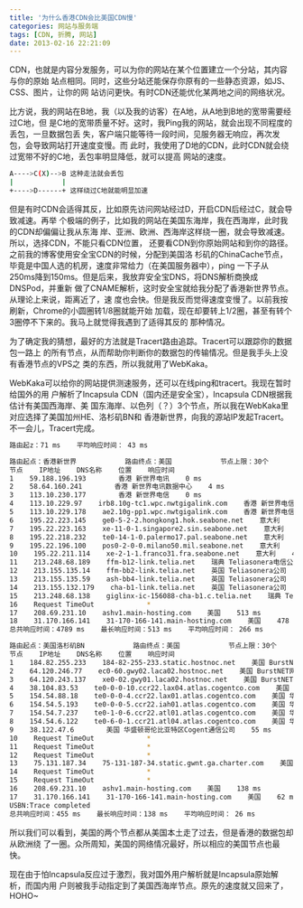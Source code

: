 ```yaml
---
title: '为什么香港CDN会比美国CDN慢'
categories: 网站与服务端
tags: [CDN, 折腾, 网站]
date: 2013-02-16 22:21:09
---
```


CDN，也就是内容分发服务，可以为你的网站在某个位置建立一个分站，其内容与你的原始
站点相同。同时，这些分站还能保存你原有的一些静态资源，如JS、CSS、图片，让你的网
站访问更快。有时CDN还能优化某两地之间的网络状况。

比方说，我的网站在B地，我（以及我的访客）在A地，从A地到B地的宽带需要经过C地，但
是C地的宽带质量不好。这时，我Ping我的网站，就会出现不同程度的丢包，一旦数据包丢
失，客户端只能等待一段时间，见服务器无响应，再次发包，会导致网站打开速度变慢。而
此时，我使用了D地的CDN，此时CDN就会绕过宽带不好的C地，丢包率明显降低，就可以提高
网站的速度。

```bash
A---->C(X)-->B 这种走法就会丢包
|            |
+---->D------+ 这样绕过C地就能明显加速
```

但是有时CDN会适得其反，比如原先访问网站经过D，开启CDN后经过C，就会导致减速。再举
个极端的例子，比如我的网站在美国东海岸，我在西海岸，此时我的CDN却偏偏让我从东海
岸、亚洲、欧洲、西海岸这样绕一圈，就会导致减速。所以，选择CDN，不能只看CDN位置，
还要看CDN到你原始网站和到你的路径。之前我的博客使用安全宝CDN的时候，分配到美国洛
杉矶的ChinaCache节点，毕竟是中国人选的机房，速度非常给力（在美国服务器中），ping
一下子从250ms降到150ms。但是后来，我放弃安全宝DNS，将DNS解析商换成DNSPod，并重新
做了CNAME解析，这时安全宝就给我分配了香港新世界节点。从理论上来说，距离近了，速
度也会快。但是我反而觉得速度变慢了。以前我按刷新，Chrome的小圆圈转1/8圈就能开始
加载，现在却要转上1/2圈，甚至有转个3圈停不下来的。我马上就觉得我遇到了适得其反的
那种情况。

为了确定我的猜想，最好的方法就是Tracert路由追踪。Tracert可以跟踪你的数据包一路上
的所有节点，从而帮助你判断你的数据包的传输情况。但是我手头上没有香港节点的VPS之
类的东西，所以我就用了WebKaka。

WebKaka可以给你的网站提供测速服务，还可以在线ping和tracert。我现在暂时给国外的用
户解析了Incapsula CDN（国内还是安全宝），Incapsula CDN根据我估计有美国西海岸、美
国东海岸、以色列（？）3个节点，所以我在WebKaka里对应选择了美国加州HE、洛杉矶BN和
香港新世界，向我的源站IP发起Tracert。不一会儿，Tracert完成。

```bash
路由起z：71 ms    平均响应时间： 43 ms

路由起点：香港新世界            路由终点：美国            节点上限：30个
节点    IP地址    DNS名称    位置    响应时间
1    59.188.196.193        香港 新世界电讯    0 ms
2    58.64.160.241        香港 新世界电讯数据中心    4 ms
3    113.10.230.177        香港 新世界电信    0 ms
4    113.10.229.97    irb8.10g-tc1.wpc.nwtgigalink.com    香港 新世界电信    5 ms
5    113.10.229.178    ae2.10g-pp1.wpc.nwtgigalink.com    香港 新世界电信    1 ms
6    195.22.223.145    ge0-5-2-2.hongkong1.hok.seabone.net    意大利    3 ms
7    195.22.223.163    xe-11-0-1.singapore2.sin.seabone.net    意大利    32 ms
8    195.22.218.232    te0-14-1-0.palermo17.pal.seabone.net    意大利    435 ms
9    195.22.196.100    pos0-2-0-0.milano50.mil.seabone.net    意大利    457 ms
10    195.22.211.114    xe-2-1-1.franco31.fra.seabone.net    意大利    441 ms
11    213.248.68.189    ffm-b12-link.telia.net    瑞典 Teliasonera电信公司    481 ms
12    213.155.135.14    ffm-bb2-link.telia.net    英国 Teliasonera公司    480 ms
13    213.155.135.59    ash-bb4-link.telia.net    英国 Teliasonera公司    479 ms
14    213.155.132.179    cha-b1-link.telia.net    英国 Teliasonera公司    490 ms
15    213.248.68.138    giglinx-ic-156088-cha-b1.c.telia.net    瑞典 Teliasonera电信公司    490 ms
16    Request TimeOut             *
17    208.69.231.10    ashv1.main-hosting.com    美国    513 ms
18    31.170.166.141    31-170-166-141.main-hosting.com    美国    478 ms
总共响应时间：4789 ms    最长响应时间：513 ms    平均响应时间： 266 ms

路由起点：美国洛杉矶BN            路由终点：美国            节点上限：30个
节点    IP地址    DNS名称    位置    响应时间
1    184.82.255.233    184-82-255-233.static.hostnoc.net    美国 BurstNET网络公司    2 ms
2    64.120.246.77    ec0-60.gwy02.laca02.hostnoc.net    美国 BurstNET网络公司    0 ms
3    64.120.243.137    xe0-02.gwy01.laca02.hostnoc.net    美国 BurstNET网络公司    0 ms
4    38.104.83.53    te0-0-0-10.ccr22.lax04.atlas.cogentco.com    美国 华盛顿哥伦比亚特区Cogent通信公司    0 ms
5    154.54.88.18    te0-0-0-4.ccr22.lax01.atlas.cogentco.com    美国 华盛顿哥伦比亚特区Cogent通信公司    1 ms
6    154.54.5.193    te0-0-0-5.ccr22.iah01.atlas.cogentco.com    美国 华盛顿哥伦比亚特区Cogent通信公司    37 ms
7    154.54.7.237    te0-1-0-6.ccr22.atl01.atlas.cogentco.com    美国 华盛顿哥伦比亚特区Cogent通信公司    52 ms
8    154.54.6.122    te0-6-0-1.ccr21.atl04.atlas.cogentco.com    美国 华盛顿哥伦比亚特区Cogent通信公司    51 ms
9    38.122.47.6        美国 华盛顿哥伦比亚特区Cogent通信公司    55 ms
10    Request TimeOut             *
11    Request TimeOut             *
12    Request TimeOut             *
13    75.131.187.34    75-131-187-34.static.gwnt.ga.charter.com    美国 密苏里州圣路易斯市Charter通信公司    57 ms
14    Request TimeOut             *
15    Request TimeOut             *
16    208.69.231.10    ashv1.main-hosting.com    美国    138 ms
17    31.170.166.141    31-170-166-141.main-hosting.com    美国    62 ms
USBN:Trace completed
总共响应时间：455 ms    最长响应时间：138 ms    平均响应时间： 26 ms
```

所以我们可以看到，美国的两个节点都从美国本土走了过去，但是香港的数据包却从欧洲绕
了一圈。众所周知，美国的网络情况最好，所以相应的美国节点也最快。

现在由于怕Incapsula反应过于激烈，我对国外用户解析就是Incapsula原始解析，而国内用
户则被我手动指定到了美国西海岸节点。原先的速度就又回来了，HOHO~
